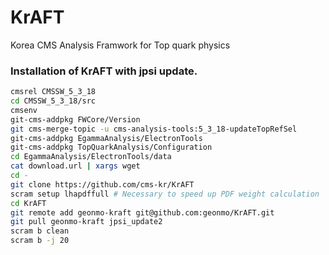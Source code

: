 KrAFT
=====

Korea CMS Analysis Framwork for Top quark physics

### Installation of KrAFT with jpsi update.
```bash
cmsrel CMSSW_5_3_18
cd CMSSW_5_3_18/src
cmsenv
git-cms-addpkg FWCore/Version
git cms-merge-topic -u cms-analysis-tools:5_3_18-updateTopRefSel
git-cms-addpkg EgammaAnalysis/ElectronTools
git-cms-addpkg TopQuarkAnalysis/Configuration
cd EgammaAnalysis/ElectronTools/data
cat download.url | xargs wget
cd -
git clone https://github.com/cms-kr/KrAFT
scram setup lhapdffull # Necessary to speed up PDF weight calculation
cd KrAFT
git remote add geonmo-kraft git@github.com:geonmo/KrAFT.git
git pull geonmo-kraft jpsi_update2
scram b clean
scram b -j 20
```
